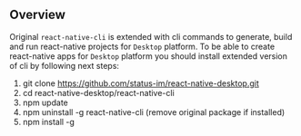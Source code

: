 ## Overview

Original `react-native-cli` is extended with cli commands to generate, build and run react-native projects for `Desktop` platform. To be able to create react-native apps for `Desktop` platform you should install extended version of cli by following next steps:

1. git clone https://github.com/status-im/react-native-desktop.git
2. cd react-native-desktop/react-native-cli
3. npm update
4. npm uninstall -g react-native-cli (remove original package if installed) 
5. npm install -g
